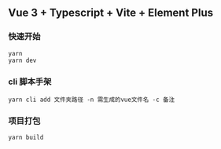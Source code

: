 ## Vue 3 + Typescript + Vite + Element Plus

### 快速开始

```
yarn
yarn dev
```

### cli 脚本手架

```
yarn cli add 文件夹路径 -n 需生成的vue文件名 -c 备注
```

### 项目打包
```
yarn build
```

